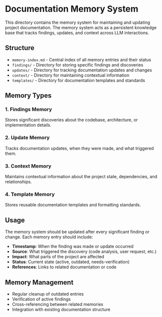 # Documentation Memory System

This directory contains the memory system for maintaining and updating project documentation. The memory system acts as a persistent knowledge base that tracks findings, updates, and context across LLM interactions.

## Structure

- `memory-index.md` - Central index of all memory entries and their status
- `findings/` - Directory for storing specific findings and discoveries
- `updates/` - Directory for tracking documentation updates and changes
- `context/` - Directory for maintaining contextual information
- `templates/` - Directory for documentation templates and standards

## Memory Types

### 1. Findings Memory
Stores significant discoveries about the codebase, architecture, or implementation details.

### 2. Update Memory
Tracks documentation updates, when they were made, and what triggered them.

### 3. Context Memory
Maintains contextual information about the project state, dependencies, and relationships.

### 4. Template Memory
Stores reusable documentation templates and formatting standards.

## Usage

The memory system should be updated after every significant finding or change. Each memory entry should include:

- **Timestamp**: When the finding was made or update occurred
- **Source**: What triggered the discovery (code analysis, user request, etc.)
- **Impact**: What parts of the project are affected
- **Status**: Current state (active, outdated, needs-verification)
- **References**: Links to related documentation or code

## Memory Management

- Regular cleanup of outdated entries
- Verification of active findings
- Cross-referencing between related memories
- Integration with existing documentation structure
